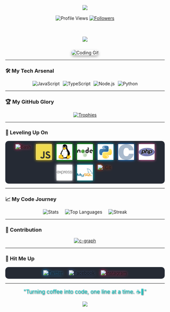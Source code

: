 <p align="center">
  <img src="https://capsule-render.vercel.app/api?type=waving&color=gradient&height=60&section=header"/>
</p>

<div align="center">
  <img src="https://komarev.com/ghpvc/?username=notsopreety&label=Profile%20Views&color=ff2e63&style=flat-square" alt="Profile Views" />
  <a href="https://github.com/notsopreety">
    <img src="https://img.shields.io/github/followers/notsopreety?label=Followers&style=social&color=ff2e63" alt="Followers" />
  </a>
</div>

<h1 align="center">
  <img src="https://readme-typing-svg.demolab.com/?font=Architects+Daughter&size=25&pause=1000&color=FF5722&center=true&vCenter=true&width=500&lines=Hey+there+%F0%9F%91%8B;I%27m+Samir+Badaila.;Backend+Wizard+%F0%9F%94%A7+Crafting+APIs.;Web+Scraping+%7C+Automation+%7C+Bots.;Scaling+Code+with+Node.js+%2B+MongoDB.;From+Idea+to+Deployment+%E2%9C%85">
</h1>

<div align="center">
  <img src="https://gist.githubusercontent.com/mahmudinm/47588cab5af928d2c8a2976d90216ea7/raw/88f20c9d749d756be63f22b09f3c4ac570bc5101/programming.gif" alt="Coding Gif" width="400" style="border-radius: 15px; box-shadow: 0 4px 8px rgba(0,0,0,0.3);" />
</div>
</div>

---

### 🛠️ My Tech Arsenal
<div align="center" style="display: flex; flex-wrap: wrap; justify-content: center; gap: 10px;">
  <img src="https://img.shields.io/badge/JavaScript-%23F7DF1E?style=for-the-badge&logo=javascript&logoColor=black&color=ffd700" alt="JavaScript" />
  <img src="https://img.shields.io/badge/TypeScript-%23007ACC?style=for-the-badge&logo=typescript&logoColor=white&color=1e90ff" alt="TypeScript" />
  <img src="https://img.shields.io/badge/Node.js-%23339933?style=for-the-badge&logo=node.js&logoColor=white&color=00ff00" alt="Node.js" />
  <img src="https://img.shields.io/badge/Python-%233776AB?style=for-the-badge&logo=python&logoColor=white&color=00b7eb" alt="Python" />
</div>

---

### 🏆 My GitHub Glory
<div align="center">
  <a href="https://github.com/ryo-ma/github-profile-trophy">
    <img src="https://github-profile-trophy.vercel.app/?username=notsopreety&theme=dracula&no-frame=true&column=6&margin-w=15" alt="Trophies" />
  </a>
</div>

---

### 🌟 Leveling Up On
<div align="center" style="display: flex; flex-wrap: wrap; justify-content: center; gap: 15px; background: #252a34; padding: 10px; border-radius: 10px;">
  <img src="https://www.vectorlogo.zone/logos/gnu_bash/gnu_bash-icon.svg" alt="Bash" width="50" height="50" style="filter: drop-shadow(0 0 5px #ff2e63);" />
  <img src="https://raw.githubusercontent.com/devicons/devicon/master/icons/javascript/javascript-original.svg" alt="JavaScript" width="50" height="50" style="filter: drop-shadow(0 0 5px #ffd700);" />
  <img src="https://raw.githubusercontent.com/devicons/devicon/master/icons/linux/linux-original.svg" alt="Linux" width="50" height="50" style="filter: drop-shadow(0 0 5px #00ff00);" />
  <img src="https://raw.githubusercontent.com/devicons/devicon/master/icons/nodejs/nodejs-original-wordmark.svg" alt="Node.js" width="50" height="50" style="filter: drop-shadow(0 0 5px #00ff00);" />
  <img src="https://raw.githubusercontent.com/devicons/devicon/master/icons/python/python-original.svg" alt="Python" width="50" height="50" style="filter: drop-shadow(0 0 5px #00b7eb);" />
  <img src="https://raw.githubusercontent.com/devicons/devicon/master/icons/c/c-original.svg" alt="C" width="50" height="50" style="filter: drop-shadow(0 0 5px #1e90ff);" />
  <img src="https://raw.githubusercontent.com/devicons/devicon/master/icons/php/php-original.svg" alt="PHP" width="50" height="50" style="filter: drop-shadow(0 0 5px #ff69b4);" />
  <img src="https://raw.githubusercontent.com/devicons/devicon/master/icons/express/express-original-wordmark.svg" alt="Express" width="50" height="50" style="filter: drop-shadow(0 0 5px #fff);" />
  <img src="https://raw.githubusercontent.com/devicons/devicon/master/icons/mysql/mysql-original-wordmark.svg" alt="MySQL" width="50" height="50" style="filter: drop-shadow(0 0 5px #00ced1);" />
  <img src="https://www.vectorlogo.zone/logos/git-scm/git-scm-icon.svg" alt="Git" width="50" height="50" style="filter: drop-shadow(0 0 5px #ff4500);" />
</div>

---

### 📈 My Code Journey
<div align="center" style="display: flex; flex-wrap: wrap; justify-content: center; gap: 20px;">
  <img src="https://github-readme-stats.vercel.app/api?username=notsopreety&show_icons=true&theme=midnight-purple&hide_border=true&bg_color=1a1b27" alt="Stats" />
  <img src="https://github-readme-stats.vercel.app/api/top-langs?username=notsopreety&show_icons=true&theme=midnight-purple&hide_border=true&layout=compact&bg_color=1a1b27" alt="Top Languages" />
  <img src="https://github-readme-streak-stats.herokuapp.com/?user=notsopreety&theme=midnight-purple&hide_border=true&background=1a1b27" alt="Streak" />
</div>

------

### 🌟 Contribution
<div align="center">
  <a href="https://github.com/notsopreety">
    <img src="https://github-readme-activity-graph.vercel.app/graph?username=notsopreety&theme=react-dark&area=true&radius=20&days=30&custom_title=My%20This%20Month%20Contribution%20Graph" alt="c-graph" />
  </a>
</div>

---

### 📲 Hit Me Up
<div align="center" style="display: flex; justify-content: center; gap: 20px; background: #252a34; padding: 10px; border-radius: 10px;">
  <a href="https://twitter.com/notsopreety" target="_blank">
    <img src="https://raw.githubusercontent.com/rahuldkjain/github-profile-readme-generator/master/src/images/icons/Social/twitter.svg" alt="Twitter" height="40" width="50" style="filter: drop-shadow(0 0 5px #1da1f2);" />
  </a>
  <a href="https://fb.com/dev.samir.xyz" target="_blank">
    <img src="https://raw.githubusercontent.com/rahuldkjain/github-profile-readme-generator/master/src/images/icons/Social/facebook.svg" alt="Facebook" height="40" width="50" style="filter: drop-shadow(0 0 5px #3b5998);" />
  </a>
  <a href="https://instagram.com/samirxyzz" target="_blank">
    <img src="https://raw.githubusercontent.com/rahuldkjain/github-profile-readme-generator/master/src/images/icons/Social/instagram.svg" alt="Instagram" height="40" width="50" style="filter: drop-shadow(0 0 5px #e1306c);" />
  </a>
</div>

---

<div align="center" style="color: #08d9d6; font-size: 1.2em; text-shadow: 1px 1px 3px #333;">
  "Turning coffee into code, one line at a time. ☕🚀"
</div>


<p align="center">
  <img src="https://capsule-render.vercel.app/api?type=waving&color=gradient&height=60&section=footer"/>
</p>

